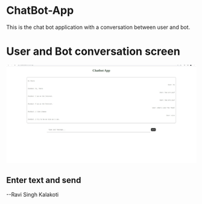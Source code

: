 # ChatBot-App
This is the chat bot application with a conversation between user and bot.

<h1>User and Bot conversation screen</h1>
<img src="https://github.com/Ravikalakoti/ChatBot-App/blob/master/images/conversation.jpeg" alt="alternatetext">
<h2>Enter text and send</h2>
<p>--Ravi Singh Kalakoti<p>
